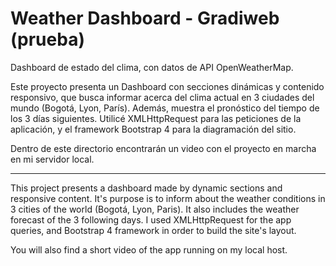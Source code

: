 # Weather Dashboard - Gradiweb (prueba)

Dashboard de estado del clima, con datos de API OpenWeatherMap.


Este proyecto presenta un Dashboard con secciones dinámicas y contenido responsivo, que busca informar acerca del clima actual en 3 ciudades del mundo (Bogotá, Lyon, París). Además, muestra el pronóstico del tiempo de los 3 días siguientes. Utilicé XMLHttpRequest para las peticiones de la aplicación, y el framework Bootstrap 4 para la diagramación del sitio.

Dentro de este directorio encontrarán un video con el proyecto en marcha en mi servidor local.

---------------------------------------------------------------------------------------------------------------------------------------------------------------

This project presents a dashboard made by dynamic sections and responsive content. It's purpose is to inform about the weather conditions in 3 cities of the world (Bogotá, Lyon, Paris). It also includes the weather forecast of the 3 following days. I used XMLHttpRequest for the app queries, and Bootstrap 4 framework in order to build the site's layout.

You will also find a short video of the app running on my local host.
